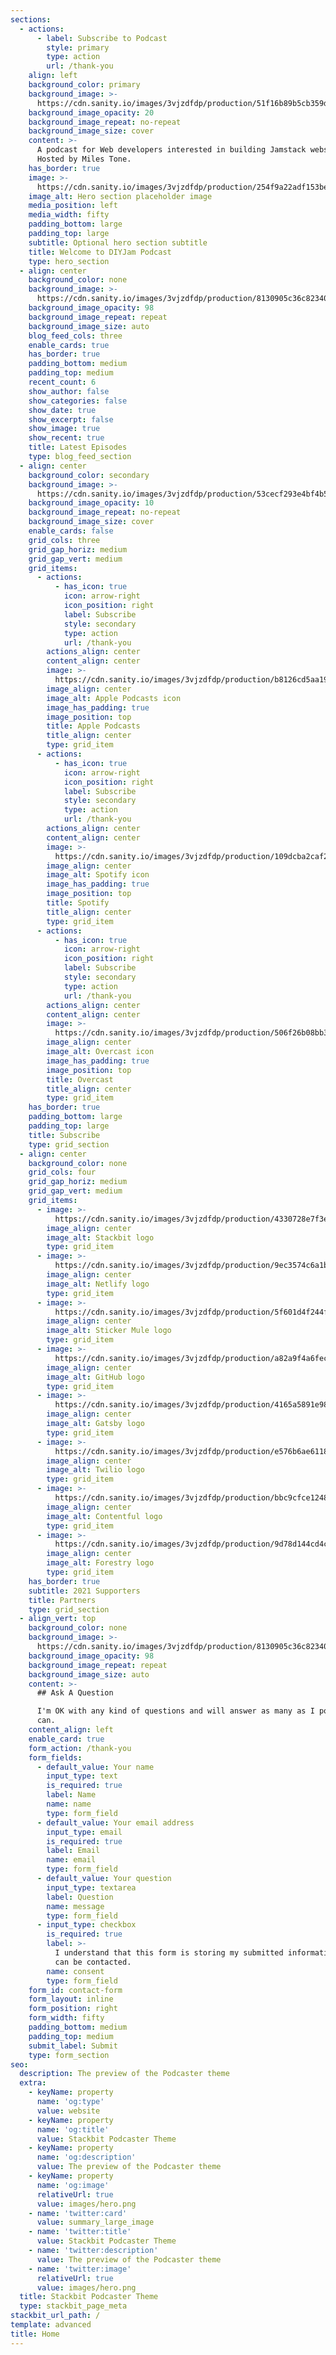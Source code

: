 ```yaml
---
sections:
  - actions:
      - label: Subscribe to Podcast
        style: primary
        type: action
        url: /thank-you
    align: left
    background_color: primary
    background_image: >-
      https://cdn.sanity.io/images/3vjzdfdp/production/51f16b89b5cb359d07b9a9c54ee4dbaf0c5843f4-1200x675.jpg
    background_image_opacity: 20
    background_image_repeat: no-repeat
    background_image_size: cover
    content: >-
      A podcast for Web developers interested in building Jamstack websites.
      Hosted by Miles Tone.
    has_border: true
    image: >-
      https://cdn.sanity.io/images/3vjzdfdp/production/254f9a22adf153beaca4fddd6e2d02219fb4cb1a-672x701.png
    image_alt: Hero section placeholder image
    media_position: left
    media_width: fifty
    padding_bottom: large
    padding_top: large
    subtitle: Optional hero section subtitle
    title: Welcome to DIYJam Podcast
    type: hero_section
  - align: center
    background_color: none
    background_image: >-
      https://cdn.sanity.io/images/3vjzdfdp/production/8130905c36c823400eb21cf8a4e2fd1dd96d533e-112x88.svg
    background_image_opacity: 98
    background_image_repeat: repeat
    background_image_size: auto
    blog_feed_cols: three
    enable_cards: true
    has_border: true
    padding_bottom: medium
    padding_top: medium
    recent_count: 6
    show_author: false
    show_categories: false
    show_date: true
    show_excerpt: false
    show_image: true
    show_recent: true
    title: Latest Episodes
    type: blog_feed_section
  - align: center
    background_color: secondary
    background_image: >-
      https://cdn.sanity.io/images/3vjzdfdp/production/53cecf293e4bf4b5799209d49fd6f933c6edccbd-1200x675.jpg
    background_image_opacity: 10
    background_image_repeat: no-repeat
    background_image_size: cover
    enable_cards: false
    grid_cols: three
    grid_gap_horiz: medium
    grid_gap_vert: medium
    grid_items:
      - actions:
          - has_icon: true
            icon: arrow-right
            icon_position: right
            label: Subscribe
            style: secondary
            type: action
            url: /thank-you
        actions_align: center
        content_align: center
        image: >-
          https://cdn.sanity.io/images/3vjzdfdp/production/b8126cd5aa190ed65ac0f9f9a0c41694ded2835e-86x86.svg
        image_align: center
        image_alt: Apple Podcasts icon
        image_has_padding: true
        image_position: top
        title: Apple Podcasts
        title_align: center
        type: grid_item
      - actions:
          - has_icon: true
            icon: arrow-right
            icon_position: right
            label: Subscribe
            style: secondary
            type: action
            url: /thank-you
        actions_align: center
        content_align: center
        image: >-
          https://cdn.sanity.io/images/3vjzdfdp/production/109dcba2caf2498ce74ec6b1fc9c1faf43b580e6-86x86.svg
        image_align: center
        image_alt: Spotify icon
        image_has_padding: true
        image_position: top
        title: Spotify
        title_align: center
        type: grid_item
      - actions:
          - has_icon: true
            icon: arrow-right
            icon_position: right
            label: Subscribe
            style: secondary
            type: action
            url: /thank-you
        actions_align: center
        content_align: center
        image: >-
          https://cdn.sanity.io/images/3vjzdfdp/production/506f26b08bb34f0ea310e4be7009141906d8dfb9-86x86.svg
        image_align: center
        image_alt: Overcast icon
        image_has_padding: true
        image_position: top
        title: Overcast
        title_align: center
        type: grid_item
    has_border: true
    padding_bottom: large
    padding_top: large
    title: Subscribe
    type: grid_section
  - align: center
    background_color: none
    grid_cols: four
    grid_gap_horiz: medium
    grid_gap_vert: medium
    grid_items:
      - image: >-
          https://cdn.sanity.io/images/3vjzdfdp/production/4330728e7f3e28a741edb8782daba0bb2aee621a-202x31.svg
        image_align: center
        image_alt: Stackbit logo
        type: grid_item
      - image: >-
          https://cdn.sanity.io/images/3vjzdfdp/production/9ec3574c6a1b472d8ea9a619323762063f5bb884-147x40.svg
        image_align: center
        image_alt: Netlify logo
        type: grid_item
      - image: >-
          https://cdn.sanity.io/images/3vjzdfdp/production/5f601d4f244ffd6daf32dee157554b1572809cbd-308x43.svg
        image_align: center
        image_alt: Sticker Mule logo
        type: grid_item
      - image: >-
          https://cdn.sanity.io/images/3vjzdfdp/production/a82a9f4a6fec276783725fcac788e188556f1457-138x37.svg
        image_align: center
        image_alt: GitHub logo
        type: grid_item
      - image: >-
          https://cdn.sanity.io/images/3vjzdfdp/production/4165a5891e98fcc9137804f3bd8abcc199fae041-184x50.svg
        image_align: center
        image_alt: Gatsby logo
        type: grid_item
      - image: >-
          https://cdn.sanity.io/images/3vjzdfdp/production/e576b6ae61181e8644d7da5ca8ec4c32ae87b950-192x58.svg
        image_align: center
        image_alt: Twilio logo
        type: grid_item
      - image: >-
          https://cdn.sanity.io/images/3vjzdfdp/production/bbc9cfce1248f42950c96503e0e4e6a99a63bc97-260x54.svg
        image_align: center
        image_alt: Contentful logo
        type: grid_item
      - image: >-
          https://cdn.sanity.io/images/3vjzdfdp/production/9d78d144cd4cce9bbd0bffdc6ed6f0c12f131211-195x41.svg
        image_align: center
        image_alt: Forestry logo
        type: grid_item
    has_border: true
    subtitle: 2021 Supporters
    title: Partners
    type: grid_section
  - align_vert: top
    background_color: none
    background_image: >-
      https://cdn.sanity.io/images/3vjzdfdp/production/8130905c36c823400eb21cf8a4e2fd1dd96d533e-112x88.svg
    background_image_opacity: 98
    background_image_repeat: repeat
    background_image_size: auto
    content: >-
      ## Ask A Question

      I'm OK with any kind of questions and will answer as many as I possibly
      can.
    content_align: left
    enable_card: true
    form_action: /thank-you
    form_fields:
      - default_value: Your name
        input_type: text
        is_required: true
        label: Name
        name: name
        type: form_field
      - default_value: Your email address
        input_type: email
        is_required: true
        label: Email
        name: email
        type: form_field
      - default_value: Your question
        input_type: textarea
        label: Question
        name: message
        type: form_field
      - input_type: checkbox
        is_required: true
        label: >-
          I understand that this form is storing my submitted information so I
          can be contacted.
        name: consent
        type: form_field
    form_id: contact-form
    form_layout: inline
    form_position: right
    form_width: fifty
    padding_bottom: medium
    padding_top: medium
    submit_label: Submit
    type: form_section
seo:
  description: The preview of the Podcaster theme
  extra:
    - keyName: property
      name: 'og:type'
      value: website
    - keyName: property
      name: 'og:title'
      value: Stackbit Podcaster Theme
    - keyName: property
      name: 'og:description'
      value: The preview of the Podcaster theme
    - keyName: property
      name: 'og:image'
      relativeUrl: true
      value: images/hero.png
    - name: 'twitter:card'
      value: summary_large_image
    - name: 'twitter:title'
      value: Stackbit Podcaster Theme
    - name: 'twitter:description'
      value: The preview of the Podcaster theme
    - name: 'twitter:image'
      relativeUrl: true
      value: images/hero.png
  title: Stackbit Podcaster Theme
  type: stackbit_page_meta
stackbit_url_path: /
template: advanced
title: Home
---
```

